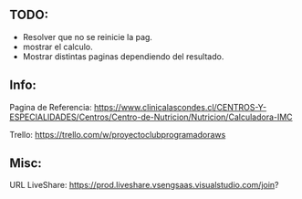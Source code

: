 
## TODO:
- Resolver que no se reinicie la pag.
- mostrar el calculo.
- Mostrar distintas paginas dependiendo del resultado.

## Info:

Pagina de Referencia: https://www.clinicalascondes.cl/CENTROS-Y-ESPECIALIDADES/Centros/Centro-de-Nutricion/Nutricion/Calculadora-IMC

Trello: https://trello.com/w/proyectoclubprogramadoraws

## Misc:

URL LiveShare: https://prod.liveshare.vsengsaas.visualstudio.com/join?

